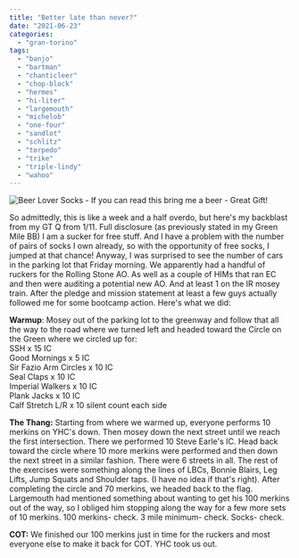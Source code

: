 ```yaml
---
title: "Better late than never?"
date: "2021-06-23"
categories: 
  - "gran-torino"
tags: 
  - "banjo"
  - "bartman"
  - "chanticleer"
  - "chop-block"
  - "hermes"
  - "hi-liter"
  - "largemouth"
  - "michelob"
  - "one-four"
  - "sandlot"
  - "schlitz"
  - "torpedo"
  - "trike"
  - "triple-lindy"
  - "wahoo"
---
```


![Beer Lover Socks - If you can read this bring me a beer - Great Gift!](https://cdn.shopify.com/s/files/1/1723/8103/products/Screen_Shot_2018-06-18_at_5.18.06_PM_300x300.png?v=1544815955)

So admittedly, this is like a week and a half overdo, but here's my backblast from my GT Q from 1/11. Full disclosure (as previously stated in my Green Mile BB) I am a sucker for free stuff. And I have a problem with the number of pairs of socks I own already, so with the opportunity of free socks, I jumped at that chance! Anyway, I was surprised to see the number of cars in the parking lot that Friday morning. We apparently had a handful of ruckers for the Rolling Stone AO. As well as a couple of HIMs that ran EC and then were auditing a potential new AO. And at least 1 on the IR mosey train. After the pledge and mission statement at least a few guys actually followed me for some bootcamp action. Here's what we did:

**Warmup**: Mosey out of the parking lot to the greenway and follow that all the way to the road where we turned left and headed toward the Circle on the Green where we circled up for:  
SSH x 15 IC  
Good Mornings x 5 IC  
Sir Fazio Arm Circles x 10 IC  
Seal Claps x 10 IC  
Imperial Walkers x 10 IC  
Plank Jacks x 10 IC  
Calf Stretch L/R x 10 silent count each side

**The Thang:** Starting from where we warmed up, everyone performs 10 merkins on YHC's down. Then mosey down the next street until we reach the first intersection. There we performed 10 Steve Earle's IC. Head back toward the circle where 10 more merkins were performed and then down the next street in a similar fashion. There were 6 streets in all. The rest of the exercises were something along the lines of LBCs, Bonnie Blairs, Leg Lifts, Jump Squats and Shoulder taps. (I have no idea if that's right). After completing the circle and 70 merkins, we headed back to the flag. Largemouth had mentioned something about wanting to get his 100 merkins out of the way, so I obliged him stopping along the way for a few more sets of 10 merkins. 100 merkins- check. 3 mile minimum- check. Socks- check.

**COT:** We finished our 100 merkins just in time for the ruckers and most everyone else to make it back for COT. YHC took us out.
